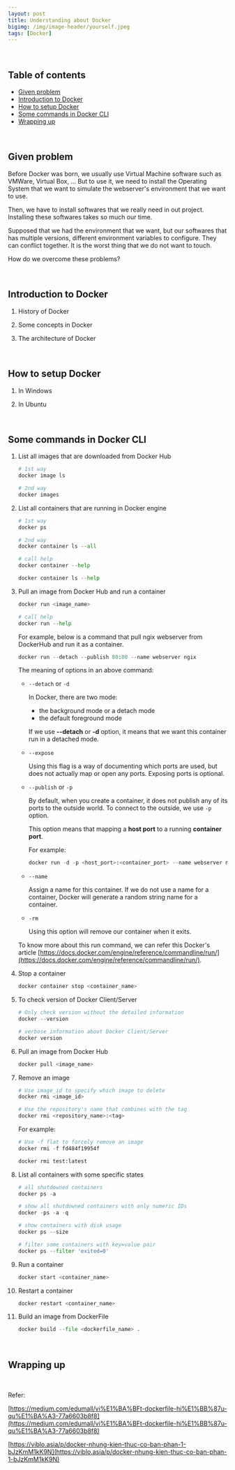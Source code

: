 ```yaml
---
layout: post
title: Understanding about Docker
bigimg: /img/image-header/yourself.jpeg
tags: [Docker]
---
```




<br>

## Table of contents
- [Given problem](#given-problem)
- [Introduction to Docker](#introduction-to-docker)
- [How to setup Docker](#how-to-setup-docker)
- [Some commands in Docker CLI](#some-commands-in-docker-cli)
- [Wrapping up](#wrapping-up)


<br>

## Given problem

Before Docker was born, we usually use Virtual Machine software such as VMWare, Virtual Box, ... But to use it, we need to install the Operating System that we want to simulate the webserver's environment that we want to use. 

Then, we have to install softwares that we really need in out project. Installing these softwares takes so much our time. 

Supposed that we had the environment that we want, but our softwares that has multiple versions, different environment variables to configure. They can conflict together. It is the worst thing that we do not want to touch.

How do we overcome these problems?

<br>

## Introduction to Docker

1. History of Docker



2. Some concepts in Docker




3. The architecture of Docker





<br>

## How to setup Docker

1. In Windows




2. In Ubuntu



<br>

## Some commands in Docker CLI

1. List all images that are downloaded from Docker Hub

    ```python
    # 1st way
    docker image ls

    # 2nd way
    docker images
    ```

2. List all containers that are running in Docker engine

    ```python
    # 1st way
    docker ps

    # 2nd way
    docker container ls --all

    # call help
    docker container --help

    docker container ls --help
    ```

3. Pull an image from Docker Hub and run a container

    ```python
    docker run <image_name>

    # call help
    docker run --help
    ```

    For example, below is a command that pull ngix webserver from DockerHub and run it as a container.

    ```python
    docker run --detach --publish 80:80 --name webserver ngix
    ```

    The meaning of options in an above command:
    - ```--detach``` or ```-d```

        In Docker, there are two mode:
        - the background mode or a detach mode
        - the default foreground mode

        If we use **--detach** or **-d** option, it means that we want this container run in a detached mode.

    - ```--expose```

        Using this flag is a way of documenting which ports are used, but does not actually map or open any ports. Exposing ports is optional.

    - ```--publish``` or ```-p```

        By default, when you create a container, it does not publish any of its ports to the outside world. To connect to the outside, we use ```-p``` option.

        This option means that mapping a **host port** to a running **container port**.

        For example:

        ```python
        docker run -d -p <host_port>:<container_port> --name webserver ngix
        ```

    - ```--name```

        Assign a name for this container. If we do not use a name for a container, Docker will generate a random string name for a container.

    - ```-rm```
        
        Using this option will remove our container when it exits.

    To know more about this run command, we can refer this Docker's article [https://docs.docker.com/engine/reference/commandline/run/](https://docs.docker.com/engine/reference/commandline/run/).

4. Stop a container

    ```python
    docker container stop <container_name>
    ```


5. To check version of Docker Client/Server

    ```python
    # Only check version without the detailed information
    docker --version

    # verbose information about Docker Client/Server
    docker version
    ```

6. Pull an image from Docker Hub

    ```python
    docker pull <image_name>
    ```

7. Remove an image

    ```python
    # Use image_id to specify which image to delete
    docker rmi <image_id>

    # Use the repository's name that combines with the tag
    docker rmi <repository_name>:<tag>
    ```

    For example:

    ```python
    # Use -f flat to forcely remove an image
    docker rmi -f fd484f19954f

    docker rmi test:latest
    ```

8. List all containers with some specific states

    ```python
    # all shutdowned containers
    docker ps -a

    # show all shutdowned containers with only numeric IDs
    docker -ps -a -q

    # show containers with disk usage
    docker ps --size

    # filter some containers with key=value pair
    docker ps --filter 'exited=0'
    ```

9. Run a container

    ```python
    docker start <container_name>
    ```

10. Restart a container

    ```python
    docker restart <container_name>
    ```

11. Build an image from DockerFile

    ```python
    docker build --file <dockerfile_name> .
    ```

<br>

## Wrapping up




<br>

Refer:

[https://medium.com/edumall/vi%E1%BA%BFt-dockerfile-hi%E1%BB%87u-qu%E1%BA%A3-77a6603b8f8](https://medium.com/edumall/vi%E1%BA%BFt-dockerfile-hi%E1%BB%87u-qu%E1%BA%A3-77a6603b8f8)

[https://viblo.asia/p/docker-nhung-kien-thuc-co-ban-phan-1-bJzKmM1kK9N](https://viblo.asia/p/docker-nhung-kien-thuc-co-ban-phan-1-bJzKmM1kK9N)